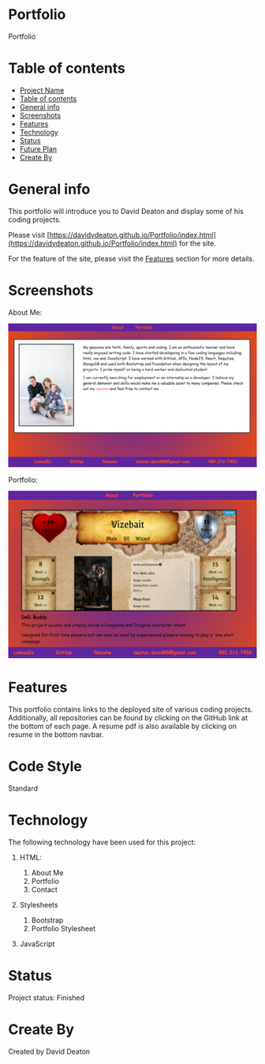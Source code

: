 # Portfolio
Portfolio

# Table of contents
- [Project Name](#portfolio)
- [Table of contents](#table-of-contents)
- [General info](#general-info)
- [Screenshots](#screenshots)
- [Features](#features)
- [Technology](#technology)
- [Status](#status)
- [Future Plan](#future-plan)
- [Create By](#create-by)

# General info
This portfolio will introduce you to David Deaton and display some of his coding projects.

Please visit [https://davidvdeaton.github.io/Portfolio/index.html](https://davidvdeaton.github.io/Portfolio/index.html) for the site.

For the feature of the site, please visit the [Features](#features) section for more details.

# Screenshots
About Me:

![About Me](./client/src/img/aboutsuns.PNG?raw=true)

Portfolio:

![Portfolio](./client/src/img/sunsport.PNG?raw=true)

# Features
This portfolio contains links to the deployed site of various coding projects.  Additionally, all repositories can be found by clicking on the GitHub link at the bottom of each page.  A resume pdf is also available by clicking on resume in the bottom navbar.

# Code Style
Standard

# Technology
The following technology have been used for this project:

1. HTML:
    1. About Me
    2. Portfolio
    3. Contact
   
2. Stylesheets
    1. Bootstrap
    2. Portfolio Stylesheet

3. JavaScript

# Status
Project status: Finished

# Create By
Created by David Deaton